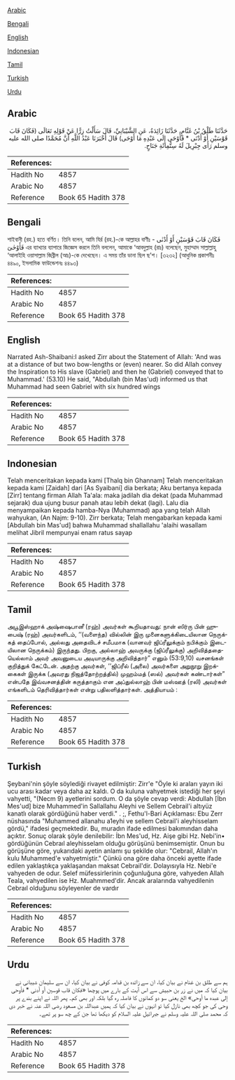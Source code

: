[Arabic](#arabic)

[Bengali](#bengali)

[English](#english)

[Indonesian](#indonesian)

[Tamil](#tamil)

[Turkish](#turkish)

[Urdu](#urdu)

## Arabic


<div dir="rtl" lang="ar" style={{fontSize:'larger',backgroundColor:'#f8f9fa',padding:20}}>
حَدَّثَنَا طَلْقُ بْنُ غَنَّامٍ، حَدَّثَنَا زَائِدَةُ، عَنِ الشَّيْبَانِيِّ، قَالَ سَأَلْتُ زِرًّا عَنْ قَوْلِهِ تَعَالَى ‏(‏فَكَانَ قَابَ قَوْسَيْنِ أَوْ أَدْنَى * فَأَوْحَى إِلَى عَبْدِهِ مَا أَوْحَى‏)‏ قَالَ أَخْبَرَنَا عَبْدُ اللَّهِ أَنَّ مُحَمَّدًا صلى الله عليه وسلم رَأَى جِبْرِيلَ لَهُ سِتُّمِائَةِ جَنَاحٍ‏.‏
</div>
<div style={{backgroundColor:'#f8f9fa',padding:20, marginBottom: 10}}><table> <thead> <tr> <th>References:</th> <th></th> </tr> </thead> <tbody><tr><td>Hadith No</td><td>4857</td></tr><tr><td>Arabic No</td><td>4857</td></tr><tr><td>Reference</td><td>Book 65 Hadith 378</td></tr></tbody></table></div>

## Bengali


<div dir="ltr" lang="bn" style={{fontSize:'larger',backgroundColor:'#f8f9fa',padding:20}}>
শাইবানী (রহ.) হতে বর্ণিত। তিনি বলেন, আমি যির্র (রহ.)-কে আল্লাহর বাণীঃ فَكَانَ قَابَ قَوْسَيْنِ أَوْ أَدْنٰى - فَأَوْحٰىٓ এর ব্যাখ্যার ব্যাপারে জিজ্ঞেস করলে তিনি বললেন, আমাকে ‘আবদুল্লাহ (রাঃ) বলেছেন, মুহাম্মাদ সাল্লাল্লাহু ‘আলাইহি ওয়াসাল্লাম জিব্রীল (আঃ)-কে দেখেছেন। এ সময় তাঁর ডানা ছিল ছ’শ। [৩২৩২] (আধুনিক প্রকাশনীঃ ৪৪৯০, ইসলামিক ফাউন্ডেশনঃ ৪৪৯৩)
</div>
<div style={{backgroundColor:'#f8f9fa',padding:20, marginBottom: 10}}><table> <thead> <tr> <th>References:</th> <th></th> </tr> </thead> <tbody><tr><td>Hadith No</td><td>4857</td></tr><tr><td>Arabic No</td><td>4857</td></tr><tr><td>Reference</td><td>Book 65 Hadith 378</td></tr></tbody></table></div>

## English


<div dir="ltr" lang="en" style={{fontSize:'larger',backgroundColor:'#f8f9fa',padding:20}}>
Narrated Ash-Shaibani:I asked Zirr about the Statement of Allah: 'And was at a distance of but two bow-lengths or (even) nearer. So did Allah convey the Inspiration to His slave (Gabriel) and then he (Gabriel) conveyed that to Muhammad.' (53.10) He said, "Abdullah (bin Mas'ud) informed us that Muhammad had seen Gabriel with six hundred wings
</div>
<div style={{backgroundColor:'#f8f9fa',padding:20, marginBottom: 10}}><table> <thead> <tr> <th>References:</th> <th></th> </tr> </thead> <tbody><tr><td>Hadith No</td><td>4857</td></tr><tr><td>Arabic No</td><td>4857</td></tr><tr><td>Reference</td><td>Book 65 Hadith 378</td></tr></tbody></table></div>

## Indonesian


<div dir="ltr" lang="id" style={{fontSize:'larger',backgroundColor:'#f8f9fa',padding:20}}>
Telah menceritakan kepada kami [Thalq bin Ghannam] Telah menceritakan kepada kami [Zaidah] dari [As Syaibani] dia berkata; Aku bertanya kepada [Zirr] tentang firman Allah Ta'ala: maka jadilah dia dekat (pada Muhammad sejarak) dua ujung busur panah atau lebih dekat (lagi). Lalu dia menyampaikan kepada hamba-Nya (Muhammad) apa yang telah Allah wahyukan, (An Najm: 9-10). Zirr berkata; Telah mengabarkan kepada kami [Abdullah bin Mas'ud] bahwa Muhammad shallallahu 'alaihi wasallam melihat Jibril mempunyai enam ratus sayap
</div>
<div style={{backgroundColor:'#f8f9fa',padding:20, marginBottom: 10}}><table> <thead> <tr> <th>References:</th> <th></th> </tr> </thead> <tbody><tr><td>Hadith No</td><td>4857</td></tr><tr><td>Arabic No</td><td>4857</td></tr><tr><td>Reference</td><td>Book 65 Hadith 378</td></tr></tbody></table></div>

## Tamil


<div dir="ltr" lang="ta" style={{fontSize:'larger',backgroundColor:'#f8f9fa',padding:20}}>
அபூஇஸ்ஹாக் அஷ்ஷைபானீ (ரஹ்) அவர்கள் கூறியதாவது: நான் ஸிர்ரு பின் ஹுபைஷ் (ரஹ்) அவர்களிடம், ‘‘(வளைந்த) வில்லின் இரு முனைகளுக்கிடையிலான நெருக்கத் தைப்போல், அல்லது அதைவிடச் சமீபமாக (வானவர் ஜிப்ரீலுக்கும் நபிக்கும் இடையிலான நெருக்கம்) இருந்தது. பிறகு, அல்லாஹ் அவருக்கு (ஜிப்ரீலுக்கு) அறிவித்ததையெல்லாம் அவர் அவனுடைய அடியாருக்கு அறிவித்தார்” எனும் (53:9,10) வசனங்கள் குறித்துக் கேட்டேன். அதற்கு அவர்கள், ‘‘ஜிப்ரீல் (அலை) அவர்களை அறுநூறு இறக்கைகள் இருக்க (அவரது நிஜத்தோற்றத்தில்) முஹம்மத் (ஸல்) அவர்கள் கண்டார்கள்” என்பதே இவ்வசனத்தின் கருத்தாகும் என அப்துல்லாஹ் பின் மஸ்ஊத் (ரலி) அவர்கள் எங்களிடம் தெரிவித்தார்கள் என்று பதிலளித்தார்கள். அத்தியாயம் :
</div>
<div style={{backgroundColor:'#f8f9fa',padding:20, marginBottom: 10}}><table> <thead> <tr> <th>References:</th> <th></th> </tr> </thead> <tbody><tr><td>Hadith No</td><td>4857</td></tr><tr><td>Arabic No</td><td>4857</td></tr><tr><td>Reference</td><td>Book 65 Hadith 378</td></tr></tbody></table></div>

## Turkish


<div dir="ltr" lang="tr" style={{fontSize:'larger',backgroundColor:'#f8f9fa',padding:20}}>
Şeybani'nin şöyle söylediği rivayet edilmiştir: Zirr'e "Öyle ki araları yayın iki ucu arası kadar veya daha az kaldı. O da kuluna vahyetmek istediği her şeyi vahyetti, "(Necm 9) ayetlerini sordum. O da şöyle cevap verdi: Abdullah [İbn Mes'ud] bize Muhammed'in Sallallahu Aleyhi ve Sellem Cebrail'i altıyüz kanatlı olarak gördüğünü haber verdi." . ;, Fethu'l-Bari Açıklaması: Ebu Zerr nüshasında "Muhammed allanahu a1eyhi ve sellem Cebrail'i aleyhisselam gördü," ifadesi geçmektedir. Bu, muradın ifade edilmesi bakımından daha açıktır. Sonuç olarak şöyle denilebilir: İbn Mes'ud, Hz. Aişe gibi Hz. Nebi'in• gördüğünün Cebraıl aleyhisselam olduğu görüşünü benimsemiştir. Onun bu görüşüne göre, yukarıdaki ayetin anlamı şu şekilde olur: "Cebrail, Allah'ın kulu Muhammed'e vahyetmiştir." Çünkü ona göre daha önceki ayette ifade edilen yaklaştıkça yaklaşandan maksat Cebrail'dir. Dolayısıyla Hz. Nebi'e vahyeden de odur. Selef müfessirlerinin çoğunluğuna göre, vahyeden Allah Teala, vahyedilen ise Hz. Muahmmed'dir. Ancak aralarında vahyedilenin Cebraıl olduğunu söyleyenler de vardır
</div>
<div style={{backgroundColor:'#f8f9fa',padding:20, marginBottom: 10}}><table> <thead> <tr> <th>References:</th> <th></th> </tr> </thead> <tbody><tr><td>Hadith No</td><td>4857</td></tr><tr><td>Arabic No</td><td>4857</td></tr><tr><td>Reference</td><td>Book 65 Hadith 378</td></tr></tbody></table></div>

## Urdu


<div dir="rtl" lang="ur" style={{fontSize:'larger',backgroundColor:'#f8f9fa',padding:20}}>
ہم سے طلق بن غنام نے بیان کیا، ان سے زائدہ بن قدامہ کوفی نے بیان کیا، ان سے سلیمان شیبانی نے بیان کیا کہ میں نے زر بن حبیش سے اس آیت کے بارے میں پوچھا «فكان قاب قوسين أو أدنى * فأوحى إلى عبده ما أوحى‏» الخ یعنی سو دو کمانوں کا فاصلہ رہ گیا بلکہ اور بھی کم۔ پھر اللہ نے اپنے بندے پر وحی کی جو کچھ بھی نازل کیا تو انہوں نے بیان کیا کہ ہمیں عبداللہ بن مسعود رضی اللہ عنہ نے خبر دی کہ محمد صلی اللہ علیہ وسلم نے جبرائیل علیہ السلام کو دیکھا تھا جن کے چھ سو پر تھے۔
</div>
<div style={{backgroundColor:'#f8f9fa',padding:20, marginBottom: 10}}><table> <thead> <tr> <th>References:</th> <th></th> </tr> </thead> <tbody><tr><td>Hadith No</td><td>4857</td></tr><tr><td>Arabic No</td><td>4857</td></tr><tr><td>Reference</td><td>Book 65 Hadith 378</td></tr></tbody></table></div>